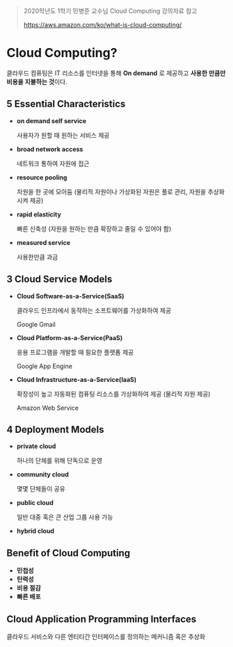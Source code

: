 > 2020학년도 1학기 민병준 교수님 Cloud Computing 강의자료 참고
>
> https://aws.amazon.com/ko/what-is-cloud-computing/



# Cloud Computing?

클라우드 컴퓨팅은 IT 리소스를 인터넷을 통해 **On demand** 로 제공하고 **사용한 만큼만 비용을 지불하는 것**이다.



## 5 Essential Characteristics

* **on demand self service** 

  사용자가 원할 때 원하는 서비스 제공

* **broad network access** 

  네트워크 통하여 자원에 접근

* **resource pooling** 

  자원을 한 곳에 모아둠 (물리적 자원이나 가상화된 자원은 풀로 관리, 자원을 추상화 시켜 제공)

* **rapid elasticity**

  빠른 신축성 (자원을 원하는 만큼 확장하고 줄일 수 있어야 함)

* **measured service** 

  사용한만큼 과금

  

## 3 Cloud Service Models

* **Cloud Software-as-a-Service(SaaS)**

  클라우드 인프라에서 동작하는 소프트웨어를 가상화하여 제공

  Google Gmail

* **Cloud Platform-as-a-Service(PaaS)**

  응용 프로그램을 개발할 때 필요한 플랫폼 제공

  Google App Engine

* **Cloud Infrastructure-as-a-Service(IaaS)**

  확장성이 높고 자동화된 컴퓨팅 리소스를 가상화하여 제공 (물리적 자원 제공)

  Amazon Web Service



## 4 Deployment Models

* **private cloud**

  하나의 단체를 위해 단독으로 운영

* **community cloud**

  몇몇 단체들이 공유

* **public cloud**

  일반 대중 혹은 큰 산업 그룹 사용 가능

* **hybrid cloud**



## Benefit of Cloud Computing 

* **민첩성** 
* **탄력성**
* **비용 절감**
* **빠른 배포**



## Cloud Application Programming Interfaces

클라우드 서비스와 다른 엔티티간 인터페이스를 정의하는 메커니즘 혹은 추상화

